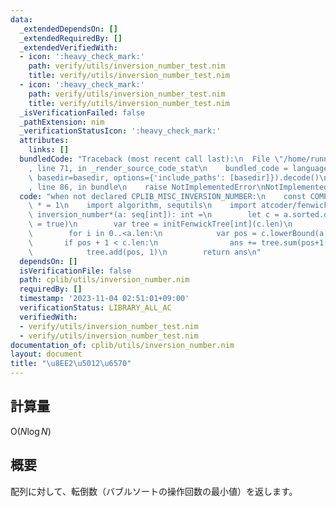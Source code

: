 ```yaml
---
data:
  _extendedDependsOn: []
  _extendedRequiredBy: []
  _extendedVerifiedWith:
  - icon: ':heavy_check_mark:'
    path: verify/utils/inversion_number_test.nim
    title: verify/utils/inversion_number_test.nim
  - icon: ':heavy_check_mark:'
    path: verify/utils/inversion_number_test.nim
    title: verify/utils/inversion_number_test.nim
  _isVerificationFailed: false
  _pathExtension: nim
  _verificationStatusIcon: ':heavy_check_mark:'
  attributes:
    links: []
  bundledCode: "Traceback (most recent call last):\n  File \"/home/runner/.local/lib/python3.10/site-packages/onlinejudge_verify/documentation/build.py\"\
    , line 71, in _render_source_code_stat\n    bundled_code = language.bundle(stat.path,\
    \ basedir=basedir, options={'include_paths': [basedir]}).decode()\n  File \"/home/runner/.local/lib/python3.10/site-packages/onlinejudge_verify/languages/nim.py\"\
    , line 86, in bundle\n    raise NotImplementedError\nNotImplementedError\n"
  code: "when not declared CPLIB_MISC_INVERSION_NUMBER:\n    const COMPETITIVE_MISC_INVERSION_NUMBER\
    \ * = 1\n    import algorithm, sequtils\n    import atcoder/fenwicktree\n    proc\
    \ inversion_number*(a: seq[int]): int =\n        let c = a.sorted.deduplicate(isSorted\
    \ = true)\n        var tree = initFenwickTree[int](c.len)\n        var ans = 0\n\
    \        for i in 0..<a.len:\n            var pos = c.lowerBound(a[i])\n     \
    \       if pos + 1 < c.len:\n                ans += tree.sum(pos+1..<c.len)\n\
    \            tree.add(pos, 1)\n        return ans\n"
  dependsOn: []
  isVerificationFile: false
  path: cplib/utils/inversion_number.nim
  requiredBy: []
  timestamp: '2023-11-04 02:51:01+09:00'
  verificationStatus: LIBRARY_ALL_AC
  verifiedWith:
  - verify/utils/inversion_number_test.nim
  - verify/utils/inversion_number_test.nim
documentation_of: cplib/utils/inversion_number.nim
layout: document
title: "\u8EE2\u5012\u6570"
---
```


## 計算量
$\mathrm{O} (N \log N)$

## 概要
配列に対して、転倒数（バブルソートの操作回数の最小値）を返します。
